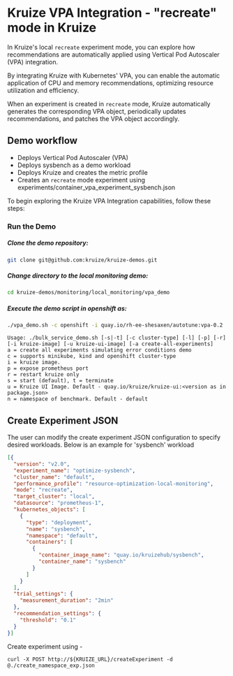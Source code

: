 # Kruize VPA Integration - "recreate" mode in Kruize

In Kruize's local `recreate` experiment mode, you can explore how recommendations are automatically applied using Vertical Pod Autoscaler (VPA) integration.

By integrating Kruize with Kubernetes' VPA, you can enable the automatic application of CPU and memory recommendations, optimizing resource utilization and efficiency.

When an experiment is created in `recreate` mode, Kruize automatically generates the corresponding VPA object, periodically updates recommendations, and patches the VPA object accordingly.


## Demo workflow

- Deploys Vertical Pod Autoscaler (VPA)
- Deploys sysbench as a demo workload
- Deploys Kruize and creates the metric profile
- Creates an `recreate` mode experiment using experiments/container_vpa_experiment_sysbench.json

To begin exploring the Kruize VPA Integration capabilities, follow these steps:

### Run the Demo

##### Clone the demo repository:
```sh
git clone git@github.com:kruize/kruize-demos.git
```
##### Change directory to the local monitoring demo:
```sh
cd kruize-demos/monitoring/local_monitoring/vpa_demo
```
##### Execute the demo script in openshift as:
```sh
./vpa_demo.sh -c openshift -i quay.io/rh-ee-shesaxen/autotune:vpa-0.2
```

```
Usage: ./bulk_service_demo.sh [-s|-t] [-c cluster-type] [-l] [-p] [-r] [-i kruize-image] [-u kruize-ui-image] [-a create-all-experiments]
a = create all experiments simulating error conditions demo
c = supports minikube, kind and openshift cluster-type
i = kruize image.
p = expose prometheus port
r = restart kruize only
s = start (default), t = terminate
u = Kruize UI Image. Default - quay.io/kruize/kruize-ui:<version as in package.json>
n = namespace of benchmark. Default - default
```

## Create Experiment JSON

The user can modify the create experiment JSON configuration to specify desired workloads.
Below is an example for 'sysbench' workload 

```json
[{
  "version": "v2.0",
  "experiment_name": "optimize-sysbench",
  "cluster_name": "default",
  "performance_profile": "resource-optimization-local-monitoring",
  "mode": "recreate",
  "target_cluster": "local",
  "datasource": "prometheus-1",
  "kubernetes_objects": [
    {
      "type": "deployment",
      "name": "sysbench",
      "namespace": "default",
      "containers": [
        {
          "container_image_name": "quay.io/kruizehub/sysbench",
          "container_name": "sysbench"
        }
      ]
    }
  ],
  "trial_settings": {
    "measurement_duration": "2min"
  },
  "recommendation_settings": {
    "threshold": "0.1"
  }
}]

```

Create experiment using -

```
curl -X POST http://${KRUIZE_URL}/createExperiment -d @./create_namespace_exp.json
```